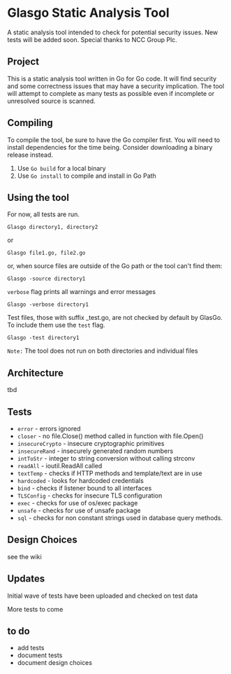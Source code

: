# Glasgo Static Analysis Tool

A static analysis tool intended to check for potential security issues.  New tests will be added soon.  Special thanks to NCC Group Plc.

## Project

This is a static analysis tool written in Go for Go code.  It will find security and some correctness issues that may have a 
security implication.  The tool will attempt to complete as many tests as possible even if incomplete or unresolved source is scanned.

## Compiling

To compile the tool, be sure to have the Go compiler first.
You will need to install dependencies for the time being.  Consider downloading a binary release instead.

1. Use `Go build` for a local binary
2. Use `Go install` to compile and install in Go Path

## Using the tool

For now, all tests are run.

```
Glasgo directory1, directory2
```

or

```
Glasgo file1.go, file2.go
```

or, when source files are outside of the Go path or the tool can't find them:

```
Glasgo -source directory1
```

`verbose` flag prints all warnings and error messages

```
Glasgo -verbose directory1
```

Test files, those with suffix _test.go, are not checked by default by GlasGo.  To include them use the `test` flag.

```
Glasgo -test directory1
```

`Note:` The tool does not run on both directories and individual files

## Architecture

tbd

## Tests

* `error` - errors ignored
* `closer` - no file.Close() method called in function with file.Open()
* `insecureCrypto` - insecure cryptographic primitives
* `insecureRand` - insecurely generated random numbers
* `intToStr` - integer to string conversion without calling strconv
* `readAll` - ioutil.ReadAll called
* `textTemp` - checks if HTTP methods and template/text are in use
* `hardcoded` - looks for hardcoded credentials
* `bind` - checks if listener bound to all interfaces
* `TLSConfig` - checks for insecure TLS configuration
* `exec` - checks for use of os/exec package
* `unsafe` - checks for use of unsafe package
* `sql` - checks for non constant strings used in database query methods.

## Design Choices

see the wiki

## Updates

Initial wave of tests have been uploaded and checked on test data

More tests to come

## to do

* add tests
* document tests
* document design choices


